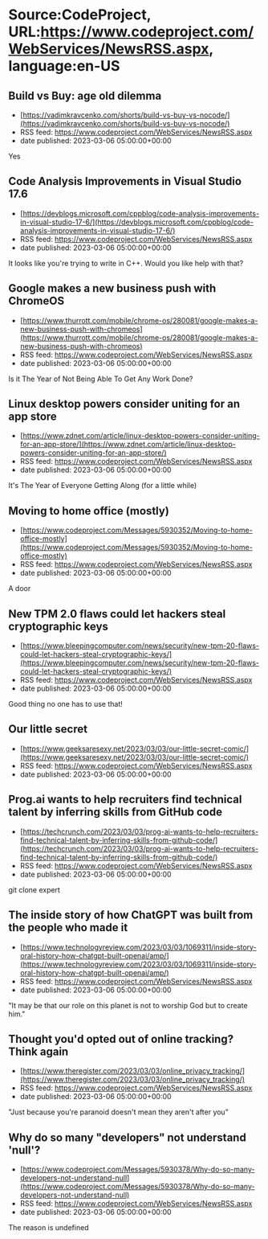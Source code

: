 # Source:CodeProject, URL:https://www.codeproject.com/WebServices/NewsRSS.aspx, language:en-US

## Build vs Buy: age old dilemma
 - [https://vadimkravcenko.com/shorts/build-vs-buy-vs-nocode/](https://vadimkravcenko.com/shorts/build-vs-buy-vs-nocode/)
 - RSS feed: https://www.codeproject.com/WebServices/NewsRSS.aspx
 - date published: 2023-03-06 05:00:00+00:00

Yes

## Code Analysis Improvements in Visual Studio 17.6
 - [https://devblogs.microsoft.com/cppblog/code-analysis-improvements-in-visual-studio-17-6/](https://devblogs.microsoft.com/cppblog/code-analysis-improvements-in-visual-studio-17-6/)
 - RSS feed: https://www.codeproject.com/WebServices/NewsRSS.aspx
 - date published: 2023-03-06 05:00:00+00:00

It looks like you're trying to write in C++. Would you like help with that?

## Google makes a new business push with ChromeOS
 - [https://www.thurrott.com/mobile/chrome-os/280081/google-makes-a-new-business-push-with-chromeos](https://www.thurrott.com/mobile/chrome-os/280081/google-makes-a-new-business-push-with-chromeos)
 - RSS feed: https://www.codeproject.com/WebServices/NewsRSS.aspx
 - date published: 2023-03-06 05:00:00+00:00

Is it The Year of Not Being Able To Get Any Work Done?

## Linux desktop powers consider uniting for an app store
 - [https://www.zdnet.com/article/linux-desktop-powers-consider-uniting-for-an-app-store/](https://www.zdnet.com/article/linux-desktop-powers-consider-uniting-for-an-app-store/)
 - RSS feed: https://www.codeproject.com/WebServices/NewsRSS.aspx
 - date published: 2023-03-06 05:00:00+00:00

It's The Year of Everyone Getting Along (for a little while)

## Moving to home office (mostly)
 - [https://www.codeproject.com/Messages/5930352/Moving-to-home-office-mostly](https://www.codeproject.com/Messages/5930352/Moving-to-home-office-mostly)
 - RSS feed: https://www.codeproject.com/WebServices/NewsRSS.aspx
 - date published: 2023-03-06 05:00:00+00:00

A door

## New TPM 2.0 flaws could let hackers steal cryptographic keys
 - [https://www.bleepingcomputer.com/news/security/new-tpm-20-flaws-could-let-hackers-steal-cryptographic-keys/](https://www.bleepingcomputer.com/news/security/new-tpm-20-flaws-could-let-hackers-steal-cryptographic-keys/)
 - RSS feed: https://www.codeproject.com/WebServices/NewsRSS.aspx
 - date published: 2023-03-06 05:00:00+00:00

Good thing no one has to use that!

## Our little secret
 - [https://www.geeksaresexy.net/2023/03/03/our-little-secret-comic/](https://www.geeksaresexy.net/2023/03/03/our-little-secret-comic/)
 - RSS feed: https://www.codeproject.com/WebServices/NewsRSS.aspx
 - date published: 2023-03-06 05:00:00+00:00



## Prog.ai wants to help recruiters find technical talent by inferring skills from GitHub code
 - [https://techcrunch.com/2023/03/03/prog-ai-wants-to-help-recruiters-find-technical-talent-by-inferring-skills-from-github-code/](https://techcrunch.com/2023/03/03/prog-ai-wants-to-help-recruiters-find-technical-talent-by-inferring-skills-from-github-code/)
 - RSS feed: https://www.codeproject.com/WebServices/NewsRSS.aspx
 - date published: 2023-03-06 05:00:00+00:00

git clone expert

## The inside story of how ChatGPT was built from the people who made it
 - [https://www.technologyreview.com/2023/03/03/1069311/inside-story-oral-history-how-chatgpt-built-openai/amp/](https://www.technologyreview.com/2023/03/03/1069311/inside-story-oral-history-how-chatgpt-built-openai/amp/)
 - RSS feed: https://www.codeproject.com/WebServices/NewsRSS.aspx
 - date published: 2023-03-06 05:00:00+00:00

"It may be that our role on this planet is not to worship God but to create him."

## Thought you'd opted out of online tracking? Think again
 - [https://www.theregister.com/2023/03/03/online_privacy_tracking/](https://www.theregister.com/2023/03/03/online_privacy_tracking/)
 - RSS feed: https://www.codeproject.com/WebServices/NewsRSS.aspx
 - date published: 2023-03-06 05:00:00+00:00

"Just because you're paranoid doesn't mean they aren't after you"

## Why do so many "developers" not understand 'null'?
 - [https://www.codeproject.com/Messages/5930378/Why-do-so-many-developers-not-understand-null](https://www.codeproject.com/Messages/5930378/Why-do-so-many-developers-not-understand-null)
 - RSS feed: https://www.codeproject.com/WebServices/NewsRSS.aspx
 - date published: 2023-03-06 05:00:00+00:00

The reason is undefined

